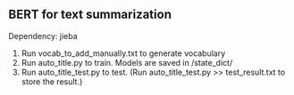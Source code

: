 ## BERT for text summarization

Dependency: jieba
1. Run vocab_to_add_manually.txt to generate vocabulary 
2. Run auto_title.py to train. Models are saved in /state_dict/
3. Run auto_title_test.py to test. (Run auto_title_test.py >> test_result.txt to store the result.)
